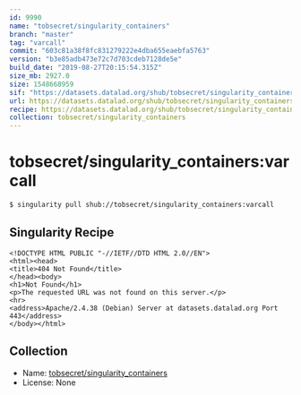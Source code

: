 ```yaml
---
id: 9990
name: "tobsecret/singularity_containers"
branch: "master"
tag: "varcall"
commit: "603c81a38f8fc831279222e4dba655eaebfa5763"
version: "b3e85adb473e72c7d703cdeb7128de5e"
build_date: "2019-08-27T20:15:54.315Z"
size_mb: 2927.0
size: 1548668959
sif: "https://datasets.datalad.org/shub/tobsecret/singularity_containers/varcall/2019-08-27-603c81a3-b3e85adb/b3e85adb473e72c7d703cdeb7128de5e.sif"
url: https://datasets.datalad.org/shub/tobsecret/singularity_containers/varcall/2019-08-27-603c81a3-b3e85adb/
recipe: https://datasets.datalad.org/shub/tobsecret/singularity_containers/varcall/2019-08-27-603c81a3-b3e85adb/Singularity
collection: tobsecret/singularity_containers
---
```


# tobsecret/singularity_containers:varcall

```bash
$ singularity pull shub://tobsecret/singularity_containers:varcall
```

## Singularity Recipe

```singularity
<!DOCTYPE HTML PUBLIC "-//IETF//DTD HTML 2.0//EN">
<html><head>
<title>404 Not Found</title>
</head><body>
<h1>Not Found</h1>
<p>The requested URL was not found on this server.</p>
<hr>
<address>Apache/2.4.38 (Debian) Server at datasets.datalad.org Port 443</address>
</body></html>
```

## Collection

 - Name: [tobsecret/singularity_containers](https://github.com/tobsecret/singularity_containers)
 - License: None

